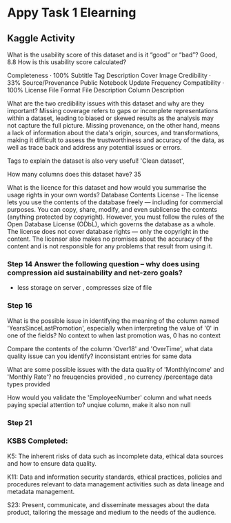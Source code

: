 
# Appy Task 1 Elearning
## Kaggle Activity


What is the usability score of this dataset and is it “good” or “bad”? Good, 8.8
How is this usability score calculated? 

Completeness · 100%
Subtitle
Tag
Description
Cover Image
Credibility · 33%
Source/Provenance
Public Notebook
Update Frequency
Compatibility · 100%
License
File Format
File Description
Column Description

What are the two credibility issues with this dataset and why are they important?
Missing coverage refers to gaps or incomplete representations within a dataset, leading to biased or skewed results as the 
analysis may not capture the full picture.
Missing provenance, on the other hand, means a lack of information about the data's origin, sources, and transformations, 
making it difficult to assess the trustworthiness and accuracy of the data, as well as trace back and address any potential 
issues or errors.

Tags to explain the dataset is also very useful! 'Clean dataset', 

How many columns does this dataset have? 35 

What is the licence for this dataset and how would you summarise the usage rights in your own words?
Database Contents License - 
The license lets you use the contents of the database freely — including for commercial purposes. 
You can copy, share, modify, and even sublicense the contents (anything protected by copyright). 
However, you must follow the rules of the Open Database License (ODbL), which governs the database as a whole.
The license does not cover database rights — only the copyright in the content. 
The licensor also makes no promises about the accuracy of the content and is not responsible for any problems that result from using it.


### Step 14 Answer the following question – why does using compression aid sustainability and net-zero goals? 
- less storage on server  , compresses size of file


### Step 16 
What is the possible issue in identifying the meaning of the column named 'YearsSinceLastPromotion', 
especially when interpreting the value of '0' in one of the fields?
No context to when last promotion was, 0 has no context 

Compare the contents of the column 'Over18' and 'OverTime', what data quality issue can you identify?
inconsistant entries for same data

What are some possible issues with the data quality of 'MonthlyIncome' and 'Monthly Rate'?
no freuqencies provided , no currency /percentage data types provided

How would you validate the 'EmployeeNumber' column and what needs paying special attention to?
unqiue column, make it also non null

### Step 21 


### KSBS Completed: <br>
K5: The inherent risks of data such as incomplete data, ethical data sources and how to ensure data quality.

K11: Data and information security standards, ethical practices, policies and procedures relevant to data management activities such as data lineage and metadata management.

S23: Present, communicate, and disseminate messages about the data product, tailoring the message and medium to the needs of the audience.


